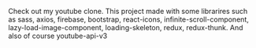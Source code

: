 Check out my youtube clone. This project made with some librarires such as sass, axios, firebase, bootstrap, react-icons, infinite-scroll-component, lazy-load-image-component, loading-skeleton, redux, redux-thunk. And also of course youtube-api-v3
